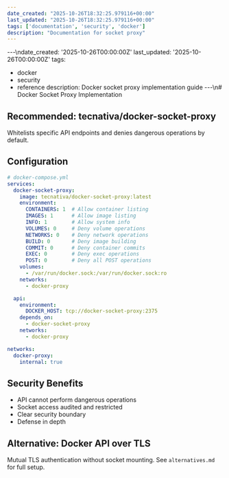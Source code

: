 ```yaml
---
date_created: "2025-10-26T18:32:25.979116+00:00"
last_updated: "2025-10-26T18:32:25.979116+00:00"
tags: ['documentation', 'security', 'docker']
description: "Documentation for socket proxy"
---
```


---\ndate_created: '2025-10-26T00:00:00Z'
last_updated: '2025-10-26T00:00:00Z'
tags:
- docker
- security
- reference
description: Docker socket proxy implementation guide
---\n# Docker Socket Proxy Implementation

## Recommended: tecnativa/docker-socket-proxy

Whitelists specific API endpoints and denies dangerous operations by default.

## Configuration

```yaml
# docker-compose.yml
services:
  docker-socket-proxy:
    image: tecnativa/docker-socket-proxy:latest
    environment:
      CONTAINERS: 1  # Allow container listing
      IMAGES: 1      # Allow image listing
      INFO: 1        # Allow system info
      VOLUMES: 0     # Deny volume operations
      NETWORKS: 0    # Deny network operations
      BUILD: 0       # Deny image building
      COMMIT: 0      # Deny container commits
      EXEC: 0        # Deny exec operations
      POST: 0        # Deny all POST operations
    volumes:
      - /var/run/docker.sock:/var/run/docker.sock:ro
    networks:
      - docker-proxy

  api:
    environment:
      DOCKER_HOST: tcp://docker-socket-proxy:2375
    depends_on:
      - docker-socket-proxy
    networks:
      - docker-proxy

networks:
  docker-proxy:
    internal: true
```

## Security Benefits

- API cannot perform dangerous operations
- Socket access audited and restricted
- Clear security boundary
- Defense in depth

## Alternative: Docker API over TLS

Mutual TLS authentication without socket mounting. See `alternatives.md` for full setup.
